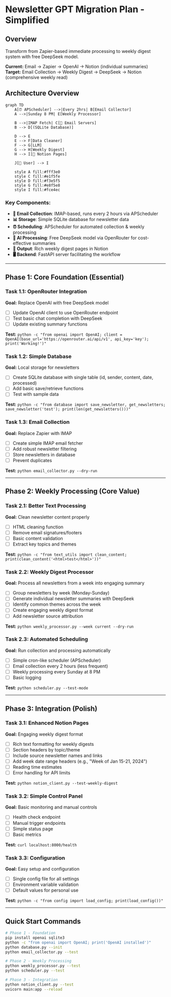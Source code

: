 # Newsletter GPT Migration Plan - Simplified

## Overview
Transform from Zapier-based immediate processing to weekly digest system with free DeepSeek model.

**Current:** Email → Zapier → OpenAI → Notion (individual summaries)  
**Target:** Email Collection → Weekly Digest → DeepSeek → Notion (comprehensive weekly read)

## Architecture Overview

```mermaid
graph TD
    A[⏰ APScheduler] -->|Every 2hrs| B[Email Collector]
    A -->|Sunday 8 PM| E[Weekly Processor]
    
    B -->|IMAP Fetch| C[📧 Email Servers]
    B --> D[(SQLite Database)]
    
    D --> E
    E --> F[Data Cleaner]
    F --> G[LLM]
    G --> H[Weekly Digest]
    H --> I[📄 Notion Pages]
    
    J[👤 User] --> I
    
    style A fill:#fff3e0
    style C fill:#e1f5fe
    style D fill:#f3e5f5
    style G fill:#e8f5e8
    style I fill:#fce4ec
```

### Key Components:
- **📧 Email Collection**: IMAP-based, runs every 2 hours via APScheduler
- **📊 Storage**: Simple SQLite database for newsletter data
- **⏰ Scheduling**: APScheduler for automated collection & weekly processing  
- **🤖 AI Processing**: Free DeepSeek model via OpenRouter for cost-effective summaries
- **📄 Output**: Rich weekly digest pages in Notion
- **🖥️ Backend**: FastAPI server facilitating the workflow

---

## Phase 1: Core Foundation (Essential)

### Task 1.1: OpenRouter Integration
**Goal:** Replace OpenAI with free DeepSeek model

- [ ] Update OpenAI client to use OpenRouter endpoint
- [ ] Test basic chat completion with DeepSeek
- [ ] Update existing summary functions

**Test:** `python -c "from openai import OpenAI; client = OpenAI(base_url='https://openrouter.ai/api/v1', api_key='key'); print('Working!')"`

### Task 1.2: Simple Database
**Goal:** Local storage for newsletters

- [ ] Create SQLite database with single table (id, sender, content, date, processed)
- [ ] Add basic save/retrieve functions
- [ ] Test with sample data

**Test:** `python -c "from database import save_newsletter, get_newsletters; save_newsletter('test'); print(len(get_newsletters()))"`

### Task 1.3: Email Collection
**Goal:** Replace Zapier with IMAP

- [ ] Create simple IMAP email fetcher
- [ ] Add robust newsletter filtering
- [ ] Store newsletters in database
- [ ] Prevent duplicates

**Test:** `python email_collector.py --dry-run`

---

## Phase 2: Weekly Processing (Core Value)

### Task 2.1: Better Text Processing
**Goal:** Clean newsletter content properly

- [ ] HTML cleaning function
- [ ] Remove email signatures/footers
- [ ] Basic content validation
- [ ] Extract key topics and themes

**Test:** `python -c "from text_utils import clean_content; print(clean_content('<html>test</html>'))"`

### Task 2.2: Weekly Digest Processor
**Goal:** Process all newsletters from a week into engaging summary

- [ ] Group newsletters by week (Monday-Sunday)
- [ ] Generate individual newsletter summaries with DeepSeek
- [ ] Identify common themes across the week
- [ ] Create engaging weekly digest format
- [ ] Add newsletter source attribution

**Test:** `python weekly_processor.py --week current --dry-run`

### Task 2.3: Automated Scheduling
**Goal:** Run collection and processing automatically

- [ ] Simple cron-like scheduler (APScheduler)
- [ ] Email collection every 2 hours (less frequent)
- [ ] Weekly processing every Sunday at 8 PM
- [ ] Basic logging

**Test:** `python scheduler.py --test-mode`

---

## Phase 3: Integration (Polish)

### Task 3.1: Enhanced Notion Pages
**Goal:** Engaging weekly digest format

- [ ] Rich text formatting for weekly digests
- [ ] Section headers by topic/theme
- [ ] Include source newsletter names and links
- [ ] Add week date range headers (e.g., "Week of Jan 15-21, 2024")
- [ ] Reading time estimates
- [ ] Error handling for API limits

**Test:** `python notion_client.py --test-weekly-digest`

### Task 3.2: Simple Control Panel
**Goal:** Basic monitoring and manual controls

- [ ] Health check endpoint
- [ ] Manual trigger endpoints
- [ ] Simple status page
- [ ] Basic metrics

**Test:** `curl localhost:8000/health`

### Task 3.3: Configuration
**Goal:** Easy setup and configuration

- [ ] Single config file for all settings
- [ ] Environment variable validation
- [ ] Default values for personal use

**Test:** `python -c "from config import load_config; print(load_config())"`

---

## Quick Start Commands

```bash
# Phase 1 - Foundation
pip install openai sqlite3
python -c "from openai import OpenAI; print('OpenAI installed')"
python database.py --init
python email_collector.py --test

# Phase 2 - Weekly Processing  
python weekly_processor.py --test
python scheduler.py --test

# Phase 3 - Integration
python notion_client.py --test
uvicorn main:app --reload
```
